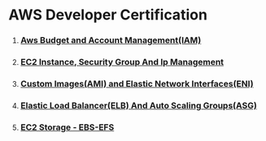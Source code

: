 # AWS Developer Certification
1. ### [Aws Budget and Account Management(IAM) ](https://github.com/vahapgencdal/awscert/blob/main/1.%20BUDGET-REGION-IAM.md)
2. ### [EC2 Instance, Security Group And Ip Management](https://github.com/vahapgencdal/awscert/blob/main/2.%20EC2-SC-IP.md)
3. ### [Custom Images(AMI) and Elastic Network Interfaces(ENI)](https://github.com/vahapgencdal/awscert/blob/main/3.%20AMI-ENI.md)
4. ### [Elastic Load Balancer(ELB) And Auto Scaling Groups(ASG)](https://github.com/vahapgencdal/awscert/blob/main/4.%20ELB-ASG.md)
5. ### [EC2 Storage - EBS-EFS](https://github.com/vahapgencdal/awscert/blob/main/5.%20EC2-EBS-EFS.md)